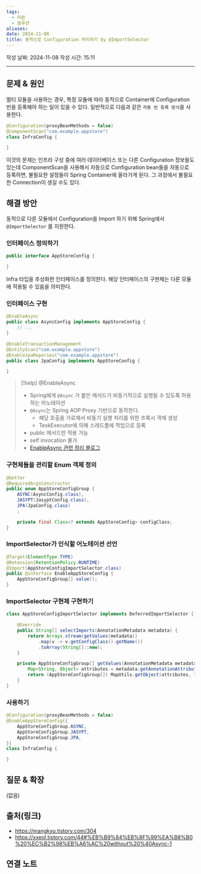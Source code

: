 ```yaml
---
tags:
  - 미완
  - 솔루션
aliases: 
date: 2024-11-08
title: 동적으로 Configuration 처리하기 by @ImportSelector
---
```

작성 날짜: 2024-11-08
작성 시간: 15:11


----

## 문제 & 원인

멀티 모듈을 사용하는 경우, 특정 모듈에 따라 동적으로 Container에 Configuration 빈을 등록해야 하는 일이 있을 수 있다. 일반적으로 다음과 같은 `자동 빈 등록 방식`을 사용한다.

```java
@Configuration(proxyBeanMethods = false)
@ComponentScan("com.example.appstore")
class InfraConfig {

}
```

이것의 문제는 인프라 구성 중에 여러 데이터베이스 또는 다른 Configuration 정보들도 있는데 ComponentScan을 사용해서 자동으로 Configuration bean들을 자동으로 등록하면, 불필요한 설정들이 Spring Container에 올라가게 된다. 그 과정에서 불필요한 Connection이 생길 수도 있다.


## 해결 방안

동적으로 다른 모듈에서 Configuration을 Import 하기 위해 Spring에서 `@ImportSelector` 를 지원한다.

### 인터페이스 정의하기

```java
public interface AppStoreConfig {

}
```

Infra 타입을 추상화한 인터페이스를 정의한다. 해당 인터페이스의 구현체는 다른 모듈에 적용될 수 있음을 의미한다.

### 인터페이스 구현

```java
@EnableAsync
public class AsyncConfig implements AppStoreConfig {
	// ...
}

@EnableTransactionManagement
@EntityScan("com.example.appstore")
@EnableJpaRepories("com.example.appstore")
public class JpaConfig implements AppStoreConfig {

}
```

>[!help] @EnableAsync
>- Spring에게 `@Async` 가 붙은 메서드가 비동기적으로 실행될 수 있도록 허용하는 어노테이션
>- `@Async`는 Spring AOP Proxy 기반으로 동작한다.
>	- 해당 호출을 가로채서 비동기 실행 처리를 위한 프록시 객체 생성
>	- TeskExecutor에 의해 스레드풀에 작업으로 등록
>- public 메서드만 적용 가능
>- self invocation 불가
>- [EnableAsync 관련 정리 블로그](https://xxeol.tistory.com/44#%EB%B9%84%EB%8F%99%EA%B8%B0%20%EC%B2%98%EB%A6%AC%20without%20%40Async-1)

### 구현체들을 관리할 Enum 객체 정의

```java
@Getter
@RequiredArgsConstructor
public enum AppStoreConfigGroup {
	ASYNC(AsyncConfig.class),
	JASYPT(JasyptConfig.class),
	JPA(JpaConfig.class)
	;

	private final Class<? extends AppStoreConfig> configClass;
}
```

### ImportSelector가 인식할 어노테이션 선언

```java
@Target(ElementType.TYPE)
@Retension(RetentionPolicy.RUNTIME)
@Import(AppStoreConfigImportSelector.class)
public @interface EnableAppStoreConfig {
	AppStoreConfigGroup[] value();
}
```

### ImportSelector 구현체 구현하기

```java
class AppStoreConfigImportSelector implements DeferredImportSelector {

	@Override
	public String[] selectImports(AnnotationMetadata metadata) {
		return Arrays.stream(getValues(metadata))
			.map(v -> v.getConfigClass().getName())
			.toArray(String[]::new);
	}

	private AppStoreConfigGroup[] getValues(AnnotationMetadata metadata) {
		Map<String, Object> attributes = metadata.getAnnotationAttributes(EnableAppStoreConfig.class.getName());
		return (AppStoreConfigGroup[]) MapUtils.getObject(attributes, "value", new AppStoreConfigGroup[]{});
	}
}
```

### 사용하기

```java
@Configuration(proxyBeanMethods = false)
@EnableAppStoreConfig({
    AppStoreConfigGroup.ASYNC,
    AppStoreConfigGroup.JASYPT,
    AppStoreConfigGroup.JPA,
})
class InfraConfig {

}
```


## 질문 & 확장

(없음)

## 출처(링크)

- https://mangkyu.tistory.com/304
- https://xxeol.tistory.com/44#%EB%B9%84%EB%8F%99%EA%B8%B0%20%EC%B2%98%EB%A6%AC%20without%20%40Async-1

## 연결 노트
